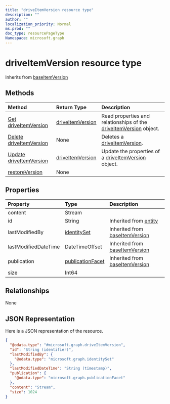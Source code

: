 ```yaml
---
title: "driveItemVersion resource type"
description: ""
author: ""
localization_priority: Normal
ms.prod: ""
doc_type: resourcePageType
Namespace: microsoft.graph
---
```



# driveItemVersion resource type




Inherits from [baseItemVersion](../resources/baseItemVersion.md)

## Methods
|Method|Return Type|Description|
|:---|:---|:---|
|[Get driveItemVersion](../api/driveitemversion-get.md)|[driveItemVersion](../resources/driveItemVersion.md)|Read properties and relationships of the [driveItemVersion](../resources/driveitemversion.md) object.|
|[Delete driveItemVersion](../api/driveitemversion-delete.md)|None|Deletes a [driveItemVersion](../resources/driveitemversion.md).|
|[Update driveItemVersion](../api/driveitemversion-update.md)|[driveItemVersion](../resources/driveItemVersion.md)|Update the properties of a [driveItemVersion](../resources/driveitemversion.md) object.|
|[restoreVersion](../api/driveitemversion-restoreversion.md)|None||

## Properties
|Property|Type|Description|
|:---|:---|:---|
|content|Stream||
|id|String| Inherited from [entity](../resources/entity.md)|
|lastModifiedBy|[identitySet](../resources/identitySet.md)| Inherited from [baseItemVersion](../resources/baseItemVersion.md)|
|lastModifiedDateTime|DateTimeOffset| Inherited from [baseItemVersion](../resources/baseItemVersion.md)|
|publication|[publicationFacet](../resources/publicationFacet.md)| Inherited from [baseItemVersion](../resources/baseItemVersion.md)|
|size|Int64||

## Relationships
None

## JSON Representation
Here is a JSON representation of the resource.
<!-- {
  "blockType": "resource",
  "keyProperty": "id",
  "@odata.type": "microsoft.graph.driveItemVersion",
  "baseType": "microsoft.graph.baseItemVersion",
  "openType": false
}
-->
``` json
{
  "@odata.type": "#microsoft.graph.driveItemVersion",
  "id": "String (identifier)",
  "lastModifiedBy": {
    "@odata.type": "microsoft.graph.identitySet"
  },
  "lastModifiedDateTime": "String (timestamp)",
  "publication": {
    "@odata.type": "microsoft.graph.publicationFacet"
  },
  "content": "Stream",
  "size": 1024
}
```

